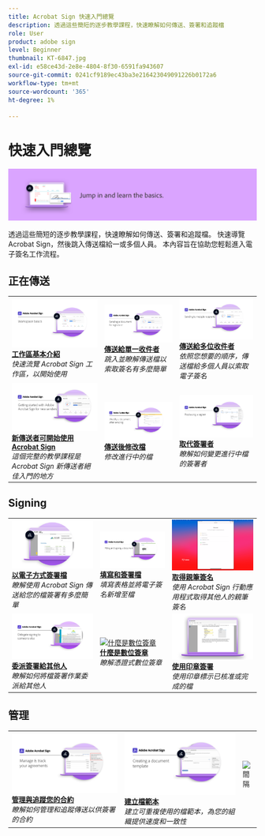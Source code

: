 ```yaml
---
title: Acrobat Sign 快速入門總覽
description: 透過這些簡短的逐步教學課程，快速瞭解如何傳送、簽署和追蹤檔
role: User
product: adobe sign
level: Beginner
thumbnail: KT-6847.jpg
exl-id: e58ce43d-2e8e-4804-8f30-6591fa943607
source-git-commit: 0241cf9189ec43ba3e216423049091226b0172a6
workflow-type: tm+mt
source-wordcount: '365'
ht-degree: 1%

---
```


# 快速入門總覽

![Sign 快速入門影像](../assets/Hero-GettingStarted.png)

透過這些簡短的逐步教學課程，快速瞭解如何傳送、簽署和追蹤檔。 快速導覽 Acrobat Sign，然後跳入傳送檔給一或多個人員。 本內容旨在協助您輕鬆進入電子簽名工作流程。

## 正在傳送

<table style="table-layout:fixed">
<tr>
 <td>
    <a href="quick-tour.md">
      <img alt="工作區基本介紹" src="../assets/workspace_1280.png" />
    </a>
    <div>
    <a href="quick-tour.md"><strong>工作區基本介紹</strong></a>
    </div>
    <em>快速流覽 Acrobat Sign 工作區，以開始使用</em>
    <br>
  </td>
  <td>
    <a href="send-to-single-recipient.md">
      <img alt="傳送給單一收件者" src="../assets/Send-to-single-recipient.png" />
    </a>
    <div>
    <a href="send-to-single-recipient.md"><strong>傳送給單一收件者</strong></a>
    </div>
    <em>跳入並瞭解傳送檔以索取簽名有多麼簡單</em>
    <br>
  </td>
  <td>
    <a href="send-to-multiple-recipients.md">
      <img alt="傳送給多位收件者" src="../assets/Sending-to-multiple-recipients.png" />
    </a>
    <div>
    <a href="send-to-multiple-recipients.md"><strong>傳送給多位收件者</strong></a>
    </div>
    <em>依照您想要的順序，傳送檔給多個人員以索取電子簽名</em>
    <br>
  </td>
</tr>
<tr>
  <td>
    <a href="new-sender.md">
      <img alt="新傳送者可開始使用 Acrobat Sign" src="../assets/gettingstartednew.png" />
    </a>
    <div>
    <a href="new-sender.md"><strong>新傳送者可開始使用 Acrobat Sign</strong></a>
    </div>
    <em>這個完整的教學課程是Acrobat Sign 新傳送者絕佳入門的地方</em>
    <br>
  </td>
 <td>
    <a href="modify-in-flight.md">
      <img alt="傳送後修改檔" src="../assets/Modifying-sending.png" />
    </a>
    <div>
    <a href="modify-in-flight.md"><strong>傳送後修改檔</strong></a>
    </div>
    <em>修改進行中的檔</em>
    <br>
  </td>
 <td>
    <a href="replace-signer.md">
      <img alt="取代簽署者" src="../assets/replace-signer.png" />
    </a>
    <div>
    <a href="replace-signer.md"><strong>取代簽署者</strong></a>
    </div>
    <em>瞭解如何變更進行中檔的簽署者</em>
     <br>
  </td>
</tr>
</table>

## Signing

<table style="table-layout:fixed">
<tr>
  <td>
    <a href="electronically-sign-a-document.md">
      <img alt="以電子方式簽署檔" src="../assets/Electronically-sign.png" />
    </a>
    <div>
    <a href="electronically-sign-a-document.md"><strong>以電子方式簽署檔</strong></a>
    </div>
    <em>瞭解使用 Acrobat Sign 傳送給您的檔簽署有多麼簡單</em>
    <br>
  </td>
  <td>
    <a href="fill-and-sign.md">
      <img alt="填寫和簽署檔" src="../assets/FillandSign.png" />
    </a>
    <div>
    <a href="fill-and-sign.md"><strong>填寫和簽署檔</strong></a>
    </div>
    <em>填寫表格並將電子簽名新增至檔</em>
    <br>
  </td>
  <td>
    <a href="sign-in-person.md">
      <img alt="取得親筆簽名" src="../assets/In-person.png" />
    </a>
    <div>
    <a href="sign-in-person.md"><strong>取得親筆簽名</strong></a>
    </div>
    <em>使用 Acrobat Sign 行動應用程式取得其他人的親筆簽名</em>
    <br>
  </td>
</tr>
<tr>
  <td>
    <a href="delegate-signing.md">
      <img alt="委派簽署給其他人" src="../assets/Delegatesigning.png" />
    </a>
    <div>
    <a href="delegate-signing.md"><strong>委派簽署給其他人</strong></a>
    </div>
    <em>瞭解如何將檔簽署作業委派給其他人</em>
    <br>
  </td>
  <td>
    <a href="sign-with-a-digital-signature.md">
      <img alt="什麼是數位簽章" src="../assets/Whatisdigsig_1280.jpg" />
    </a>
    <div>
    <a href="sign-with-a-digital-signature.md"><strong>什麼是數位簽章</strong></a>
    </div>
    <em>瞭解憑證式數位簽章</em>
    <br>
  </td>
  <td>
    <a href="sign-with-a-stamp.md">
      <img alt="使用印章簽署" src="../assets/Stamp.png" />
    </a>
    <div>
    <a href="sign-with-a-stamp.md"><strong>使用印章簽署</strong></a>
    </div>
    <em>使用印章標示已核准或完成的檔</em>
     <br>
  </td> 
</tr>  
</table>

## 管理

<table style="table-layout:fixed">
<tr>
  <td>
    <a href="manage-and-track.md">
      <img alt="管理與追蹤您的合約" src="../assets/Manage_1280.png" />
    </a>
    <div>
    <a href="manage-and-track.md"><strong>管理與追蹤您的合約</strong></a>
    </div>
    <em>瞭解如何管理和追蹤傳送以供簽署的合約</em>
    <br>
  </td>
  <td>
    <a href="../sign-advanced-users/create-a-template.md">
      <img alt="建立檔範本" src="../assets/Template.png" />
    </a>
    <div>
    <a href="../sign-advanced-users/create-a-template.md"><strong>建立檔範本</strong></a>
    </div>
    <em>建立可重複使用的檔範本，為您的組織提供速度和一致性</em>
    <br>
  </td>
  <td>
    <img alt="間隔" src="../assets/Whitespacer.png" />
    <div>
    <br>
  </td>
</tr>
</table>

